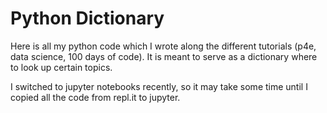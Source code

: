 # Python Dictionary
Here is all my python code which I wrote along the different tutorials (p4e, data science, 100 days of code). It is meant to serve as a dictionary where to look up certain topics.

I switched to jupyter notebooks recently, so it may take some time until I copied all the code from repl.it to jupyter.
